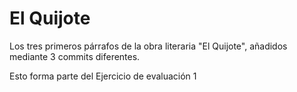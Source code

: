 # El Quijote

Los tres primeros párrafos de la obra literaria "El Quijote", añadidos mediante 3 commits diferentes.

Esto forma parte del Ejercicio de evaluación 1
